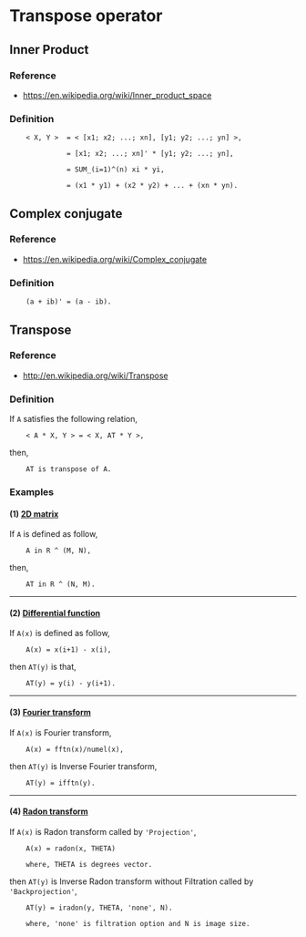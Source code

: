 # Transpose operator

## Inner Product
### Reference
- https://en.wikipedia.org/wiki/Inner_product_space

### Definition

        < X, Y >  = < [x1; x2; ...; xn], [y1; y2; ...; yn] >,  

                  = [x1; x2; ...; xn]' * [y1; y2; ...; yn],  

                  = SUM_(i=1)^(n) xi * yi,   

                  = (x1 * y1) + (x2 * y2) + ... + (xn * yn).

## Complex conjugate
### Reference
- https://en.wikipedia.org/wiki/Complex_conjugate
 
### Definition
        (a + ib)' = (a - ib).

## Transpose
### Reference
- http://en.wikipedia.org/wiki/Transpose

### Definition
If `A` satisfies the following relation,   

        < A * X, Y > = < X, AT * Y >,  

then,

        AT is transpose of A.
        
### Examples
#### (1) [2D matrix](http://en.wikipedia.org/wiki/Transpose)

If `A` is defined as follow,

        A in R ^ (M, N),

then,

        AT in R ^ (N, M).
---
#### (2) [Differential function](https://en.wikipedia.org/wiki/Differential_operator)

If `A(x)` is  defined as follow,

        A(x) = x(i+1) - x(i),
        
then `AT(y)` is that,

        AT(y) = y(i) - y(i+1).
---
#### (3) [Fourier transform](https://en.wikipedia.org/wiki/Fourier_transform)

If `A(x)` is Fourier transform,

        A(x) = fftn(x)/numel(x),

then `AT(y)` is Inverse Fourier transform,
          
        AT(y) = ifftn(y).
---
#### (4) [Radon transform](https://en.wikipedia.org/wiki/Radon_transform) 

If `A(x)` is Radon transform called by `'Projection'`,

        A(x) = radon(x, THETA)
        
        where, THETA is degrees vector.
        
then `AT(y)` is Inverse Radon transform without Filtration called by `'Backprojection'`, 

        AT(y) = iradon(y, THETA, 'none', N).
        
        where, 'none' is filtration option and N is image size. 
        

